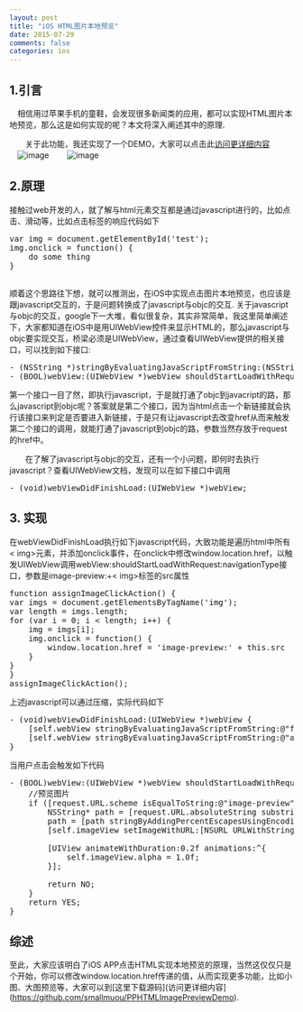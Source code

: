 ```yaml
---
layout: post
title: "iOS HTML图片本地预览"
date: 2015-07-29
comments: false
categories: ios
---
```


## 1.引言
　相信用过苹果手机的童鞋，会发现很多新闻类的应用，都可以实现HTML图片本地预览，那么这是如何实现的呢？本文将深入阐述其中的原理.

　　关于此功能，我还实现了一个DEMO，大家可以点击此[访问更详细内容](https://github.com/smallmuou/PPHTMLImagePreviewDemo)
　　<br>
 　![image](http://images0.cnblogs.com/blog2015/618689/201507/281746477031029.png)
　　![image](http://images0.cnblogs.com/blog2015/618689/201507/281746583287949.png)
　　　　
## 2.原理

  接触过web开发的人，就了解与html元素交互都是通过javascript进行的，比如点击、滑动等，比如点击<img>标签的响应代码如下
  <pre>
var img = document.getElementById('test');
img.onclick = function() {
    do some thing
}
  </pre>
  
  顺着这个思路往下想，就可以推测出，在iOS中实现点击图片本地预览，也应该是跟javascript交互的，于是问题转换成了javascript与objc的交互. 关于javascript与objc的交互，google下一大堆，看似很复杂，其实非常简单，我这里简单阐述下，大家都知道在iOS中是用UIWebView控件来显示HTML的，那么javascript与objc要实现交互，桥梁必须是UIWebView，通过查看UIWebView提供的相关接口，可以找到如下接口:
<pre>
- (NSString *)stringByEvaluatingJavaScriptFromString:(NSString *)script
- (BOOL)webView:(UIWebView *)webView shouldStartLoadWithRequest:(NSURLRequest *)request navigationType:(UIWebViewNavigationType)navigationType;
</pre>
 
第一个接口一目了然，即执行javascript，于是就打通了objc到javacript的路，那么javascript到objc呢？答案就是第二个接口，因为当html点击一个新链接就会执行该接口来判定是否要进入新链接，于是只有让javascript去改变href从而来触发第二个接口的调用，就能打通了javascript到objc的路，参数当然存放于request的href中。

　　在了解了javascript与objc的交互，还有一个小问题，即何时去执行javascript？查看UIWebView文档，发现可以在如下接口中调用
<pre>
- (void)webViewDidFinishLoad:(UIWebView *)webView;
</pre>

## 3. 实现
在webViewDidFinishLoad执行如下javascript代码，大致功能是遍历html中所有< img>元素，并添加onclick事件，在onclick中修改window.location.href，以触发UIWebView调用webView:shouldStartLoadWithRequest:navigationType接口，参数是image-preview:+< img>标签的src属性
<pre>
function assignImageClickAction() {
var imgs = document.getElementsByTagName('img');
var length = imgs.length;
for (var i = 0; i < length; i++) {
    img = imgs[i];
    img.onclick = function() {
        window.location.href = 'image-preview:' + this.src
    }
}
}
assignImageClickAction();
</pre>

上述javascript可以通过压缩，实际代码如下
<pre>
- (void)webViewDidFinishLoad:(UIWebView *)webView {
    [self.webView stringByEvaluatingJavaScriptFromString:@"function assignImageClickAction(){var imgs=document.getElementsByTagName('img');var length=imgs.length;for(var i=0;i < length;i++){img=imgs[i];img.onclick=function(){window.location.href='image-preview:'+this.src}}}"];
    [self.webView stringByEvaluatingJavaScriptFromString:@"assignImageClickAction();"];
}
</pre>

当用户点击<img>会触发如下代码
<pre>
- (BOOL)webView:(UIWebView *)webView shouldStartLoadWithRequest:(NSURLRequest *)request navigationType:(UIWebViewNavigationType)navigationType {
    //预览图片
    if ([request.URL.scheme isEqualToString:@"image-preview"]) {
        NSString* path = [request.URL.absoluteString substringFromIndex:[@"image-preview:" length]];
        path = [path stringByAddingPercentEscapesUsingEncoding:NSUTF8StringEncoding];
        [self.imageView setImageWithURL:[NSURL URLWithString:path] placeholderImage:[UIImage imageNamed:@"default"] usingActivityIndicatorStyle:UIActivityIndicatorViewStyleWhite];
        
        [UIView animateWithDuration:0.2f animations:^{
            self.imageView.alpha = 1.0f;
        }];
        
        return NO;
    }
    return YES;
}
</pre>

## 综述
至此，大家应该明白了iOS APP点击HTML实现本地预览的原理，当然这仅仅只是个开始，你可以修改window.location.href传递的值，从而实现更多功能，比如小图、大图预览等，大家可以到[这里下载源码](访问更详细内容](https://github.com/smallmuou/PPHTMLImagePreviewDemo).